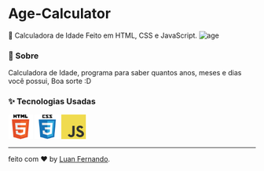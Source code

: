 # Age-Calculator
📜 Calculadora de Idade Feito em HTML, CSS e JavaScript.
![age](https://user-images.githubusercontent.com/79935555/138799285-566c29ad-4c82-4825-816c-7967e424936c.png)

### 🧮 Sobre
Calculadora de Idade, programa para saber quantos anos, meses e dias você possui, Boa sorte :D

### ✨ Tecnologias Usadas 
<code><img height="50" src="https://raw.githubusercontent.com/github/explore/80688e429a7d4ef2fca1e82350fe8e3517d3494d/topics/html/html.png"></code>
<code><img height="50" src="https://raw.githubusercontent.com/github/explore/80688e429a7d4ef2fca1e82350fe8e3517d3494d/topics/css/css.png"></code>
<code><img height="50" src="https://raw.githubusercontent.com/github/explore/80688e429a7d4ef2fca1e82350fe8e3517d3494d/topics/javascript/javascript.png"></code>

---
feito com ❤️ by [Luan Fernando](https://www.linkedin.com/in/luan-fernando/).
